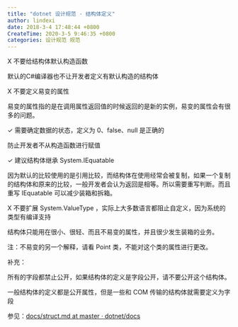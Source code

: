 ```yaml
---
title: "dotnet 设计规范 · 结构体定义"
author: lindexi
date: 2018-3-4 17:48:44 +0800
CreateTime: 2020-3-5 9:46:35 +0800
categories: 设计规范 规范
---
```



<!--more-->



<!-- 标签：设计规范，规范 -->

X 不要给结构体默认构造函数

默认的C#编译器也不让开发者定义有默认构造的结构体

X 不要定义易变的属性

易变的属性指的是在调用属性返回值的时候返回的是新的实例，易变的属性会有很多的问题。

✓ 需要确定数据的状态，定义为 0、false、null 是正确的

防止开发者不从构造函数进行赋值

✓ 建议结构体继承 System.IEquatable 

因为默认的比较使用的是引用比较，而结构体在使用经常会被复制，如果一个复制的结构体和原来的比较，一般开发者会认为返回是相等。所以需要重写判断。而且重写 IEquatable 可以减少装箱和拆箱。

X 不要扩展 System.ValueType ，实际上大多数语言都阻止自定义，因为系统的类型有编译支持

结构体只能用在很小、很轻、而且不易变的属性，并且很少发生装箱的业务。

注：不易变的另一个解释，请看 Point 类，不能对这个类的属性进行更改。

补充：

所有的字段都禁止公开，如果结构体的定义是字段公开，请不要公开这个结构体。

一般结构体的定义都是公开属性，但是一些和 COM 传输的结构体就需要定义为字段

参见：[docs/struct.md at master · dotnet/docs](https://github.com/dotnet/docs/blob/master/docs/standard/design-guidelines/struct.md )
